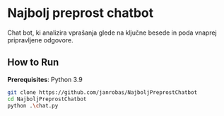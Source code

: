 # Najbolj preprost chatbot
Chat bot, ki analizira vprašanja glede na ključne besede in poda vnaprej pripravljene odgovore.

## How to Run

**Prerequisites**: Python 3.9

```bash
git clone https://github.com/janrobas/NajboljPreprostChatbot
cd NajboljPreprostChatbot
python .\chat.py
```
